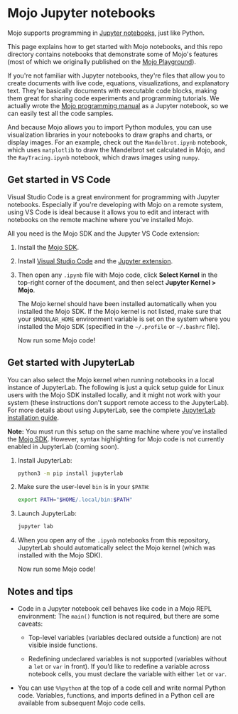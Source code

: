 # Mojo Jupyter notebooks

Mojo supports programming in [Jupyter notebooks](https://jupyter.org/), just
like Python.

This page explains how to get started with Mojo notebooks, and this repo
directory contains notebooks that demonstrate some of Mojo's features
(most of which we originally published on the [Mojo
Playground](https://playground.modular.com/)).

If you're not familiar with Jupyter notebooks, they're files that allow you to
create documents with live code, equations, visualizations, and explanatory
text. They're basically documents with executable code blocks, making them
great for sharing code experiments and programming tutorials. We actually wrote
the [Mojo programming
manual](https://docs.modular.com/mojo/programming-manual.html) as a Jupyter
notebook, so we can easily test all the code samples.

And because Mojo allows you to import Python modules, you can use visualization
libraries in your notebooks to draw graphs and charts, or display images. For
an example, check out the `Mandelbrot.ipynb` notebook, which uses `matplotlib`
to draw the Mandelbrot set calculated in Mojo, and the `RayTracing.ipynb`
notebook, which draws images using `numpy`.

## Get started in VS Code

Visual Studio Code is a great environment for programming with Jupyter
notebooks. Especially if you're developing with Mojo on a remote system, using
VS Code is ideal because it allows you to edit and interact with notebooks on
the remote machine where you've installed Mojo.

All you need is the Mojo SDK and the Jupyter VS Code extension:

1. Install the [Mojo SDK](https://developer.modular.com/download).

2. Install [Visual Studio Code](https://code.visualstudio.com/) and the
   [Jupyter
   extension](https://marketplace.visualstudio.com/items?itemName=ms-toolsai.jupyter).

3. Then open any `.ipynb` file with Mojo code, click **Select Kernel** in the
   top-right corner of the document, and then select **Jupyter Kernel > Mojo**.

   The Mojo kernel should have been installed automatically when you installed
   the Mojo SDK. If the Mojo kernel is not listed, make sure that your
   `$MODULAR_HOME` environment variable is set on the system where you
   installed the Mojo SDK (specified in the `~/.profile` or `~/.bashrc` file).

   Now run some Mojo code!

## Get started with JupyterLab

You can also select the Mojo kernel when running notebooks in a local instance
of JupyterLab. The following is just a quick setup guide for Linux users with
the Mojo SDK installed locally, and it might not work with your system (these
instructions don't support remote access to the JupyterLab). For more details
about using JupyterLab, see the complete [JupyterLab installation
guide](https://jupyterlab.readthedocs.io/en/latest/getting_started/installation.html).

**Note:** You must run this setup on the same machine where you've installed
the [Mojo SDK](https://developer.modular.com/download). However, syntax
highlighting for Mojo code is not currently enabled in JupyterLab (coming soon).

1. Install JupyterLab:

    ```sh
    python3 -m pip install jupyterlab
    ```

2. Make sure the user-level `bin` is in your `$PATH`:

    ```sh
    export PATH="$HOME/.local/bin:$PATH"
    ```

3. Launch JupyterLab:

    ```sh
    jupyter lab
    ```

4. When you open any of the `.ipynb` notebooks from this repository, JupyterLab
   should automatically select the Mojo kernel (which was installed with the
   Mojo SDK).

   Now run some Mojo code!

## Notes and tips

- Code in a Jupyter notebook cell behaves like code in a Mojo REPL environment:
  The `main()` function is not required, but there are some caveats:

  - Top-level variables (variables declared outside a function) are not visible
    inside functions.

  - Redefining undeclared variables is not supported (variables without a `let`
    or `var` in front). If you’d like to redefine a variable across notebook
    cells, you must declare the variable with either `let` or `var`.

- You can use `%%python` at the top of a code cell and write normal Python
  code. Variables, functions, and imports defined in a Python cell are available
  from subsequent Mojo code cells.

